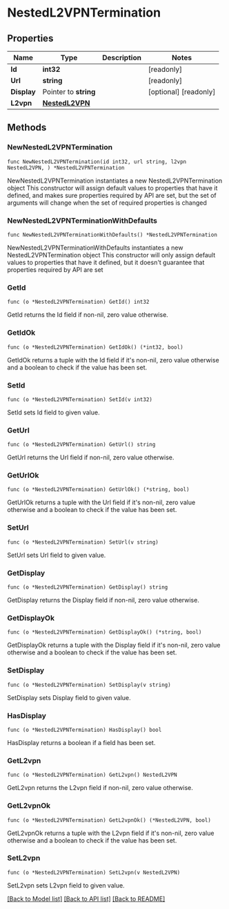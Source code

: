 # NestedL2VPNTermination

## Properties

Name | Type | Description | Notes
------------ | ------------- | ------------- | -------------
**Id** | **int32** |  | [readonly] 
**Url** | **string** |  | [readonly] 
**Display** | Pointer to **string** |  | [optional] [readonly] 
**L2vpn** | [**NestedL2VPN**](NestedL2VPN.md) |  | 

## Methods

### NewNestedL2VPNTermination

`func NewNestedL2VPNTermination(id int32, url string, l2vpn NestedL2VPN, ) *NestedL2VPNTermination`

NewNestedL2VPNTermination instantiates a new NestedL2VPNTermination object
This constructor will assign default values to properties that have it defined,
and makes sure properties required by API are set, but the set of arguments
will change when the set of required properties is changed

### NewNestedL2VPNTerminationWithDefaults

`func NewNestedL2VPNTerminationWithDefaults() *NestedL2VPNTermination`

NewNestedL2VPNTerminationWithDefaults instantiates a new NestedL2VPNTermination object
This constructor will only assign default values to properties that have it defined,
but it doesn't guarantee that properties required by API are set

### GetId

`func (o *NestedL2VPNTermination) GetId() int32`

GetId returns the Id field if non-nil, zero value otherwise.

### GetIdOk

`func (o *NestedL2VPNTermination) GetIdOk() (*int32, bool)`

GetIdOk returns a tuple with the Id field if it's non-nil, zero value otherwise
and a boolean to check if the value has been set.

### SetId

`func (o *NestedL2VPNTermination) SetId(v int32)`

SetId sets Id field to given value.


### GetUrl

`func (o *NestedL2VPNTermination) GetUrl() string`

GetUrl returns the Url field if non-nil, zero value otherwise.

### GetUrlOk

`func (o *NestedL2VPNTermination) GetUrlOk() (*string, bool)`

GetUrlOk returns a tuple with the Url field if it's non-nil, zero value otherwise
and a boolean to check if the value has been set.

### SetUrl

`func (o *NestedL2VPNTermination) SetUrl(v string)`

SetUrl sets Url field to given value.


### GetDisplay

`func (o *NestedL2VPNTermination) GetDisplay() string`

GetDisplay returns the Display field if non-nil, zero value otherwise.

### GetDisplayOk

`func (o *NestedL2VPNTermination) GetDisplayOk() (*string, bool)`

GetDisplayOk returns a tuple with the Display field if it's non-nil, zero value otherwise
and a boolean to check if the value has been set.

### SetDisplay

`func (o *NestedL2VPNTermination) SetDisplay(v string)`

SetDisplay sets Display field to given value.

### HasDisplay

`func (o *NestedL2VPNTermination) HasDisplay() bool`

HasDisplay returns a boolean if a field has been set.

### GetL2vpn

`func (o *NestedL2VPNTermination) GetL2vpn() NestedL2VPN`

GetL2vpn returns the L2vpn field if non-nil, zero value otherwise.

### GetL2vpnOk

`func (o *NestedL2VPNTermination) GetL2vpnOk() (*NestedL2VPN, bool)`

GetL2vpnOk returns a tuple with the L2vpn field if it's non-nil, zero value otherwise
and a boolean to check if the value has been set.

### SetL2vpn

`func (o *NestedL2VPNTermination) SetL2vpn(v NestedL2VPN)`

SetL2vpn sets L2vpn field to given value.



[[Back to Model list]](../README.md#documentation-for-models) [[Back to API list]](../README.md#documentation-for-api-endpoints) [[Back to README]](../README.md)


